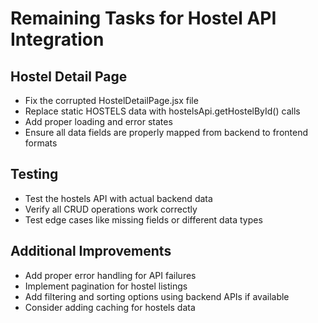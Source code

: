 # Remaining Tasks for Hostel API Integration

## Hostel Detail Page
- Fix the corrupted HostelDetailPage.jsx file
- Replace static HOSTELS data with hostelsApi.getHostelById() calls
- Add proper loading and error states
- Ensure all data fields are properly mapped from backend to frontend formats

## Testing
- Test the hostels API with actual backend data
- Verify all CRUD operations work correctly
- Test edge cases like missing fields or different data types

## Additional Improvements
- Add proper error handling for API failures
- Implement pagination for hostel listings
- Add filtering and sorting options using backend APIs if available
- Consider adding caching for hostels data
